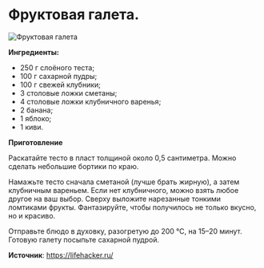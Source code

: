 # Фруктовая галета.

![Фруктовая галета](/images/Kulinar/Vipechka/galeta-fruit.jpg 'Фруктовая галета')

**Ингредиенты:**

- 250 г слоёного теста;
- 100 г сахарной пудры;
- 100 г свежей клубники;
- 3 столовые ложки сметаны;
- 4 столовые ложки клубничного варенья;
- 2 банана;
- 1 яблоко;
- 1 киви.

**Приготовление**

Раскатайте тесто в пласт толщиной около 0,5 сантиметра. Можно сделать небольшие бортики по краю.

Намажьте тесто сначала сметаной (лучше брать жирную), а затем клубничным вареньем. Если нет клубничного, можно взять любое другое на ваш выбор. Сверху выложите нарезанные тонкими ломтиками фрукты. Фантазируйте, чтобы получилось не только вкусно, но и красиво.

Отправьте блюдо в духовку, разогретую до 200 °С, на 15–20 минут. Готовую галету посыпьте сахарной пудрой.

**Источник**: https://lifehacker.ru/
